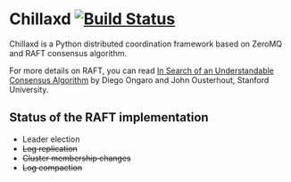 # Chillaxd [![Build Status](https://api.travis-ci.org/ylamgarchal/chillaxd.png)](https://api.travis-ci.org/ylamgarchal/chillaxd)

Chillaxd is a Python distributed coordination framework based on ZeroMQ and RAFT consensus algorithm.

For more details on RAFT, you can read [In Search of an Understandable Consensus Algorithm][raft-paper] by Diego Ongaro and John Ousterhout, Stanford University.

## Status of the RAFT implementation

* Leader election
* ~~Log replication~~
* ~~Cluster membership changes~~
* ~~Log compaction~~

[raft-paper]: https://ramcloud.stanford.edu/wiki/download/attachments/11370504/raft.pdf

